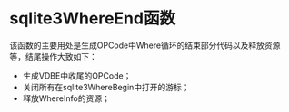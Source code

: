 # sqlite3WhereEnd函数
该函数的主要用处是生成OPCode中Where循环的结束部分代码以及释放资源等，结尾操作大致如下：
* 生成VDBE中收尾的OPCode；
* 关闭所有在sqlite3WhereBegin中打开的游标；
* 释放WhereInfo的资源；

